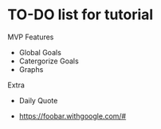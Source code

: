 # TO-DO list for tutorial

MVP Features

- Global Goals
- Catergorize Goals
- Graphs

Extra

- Daily Quote

- https://foobar.withgoogle.com/#
